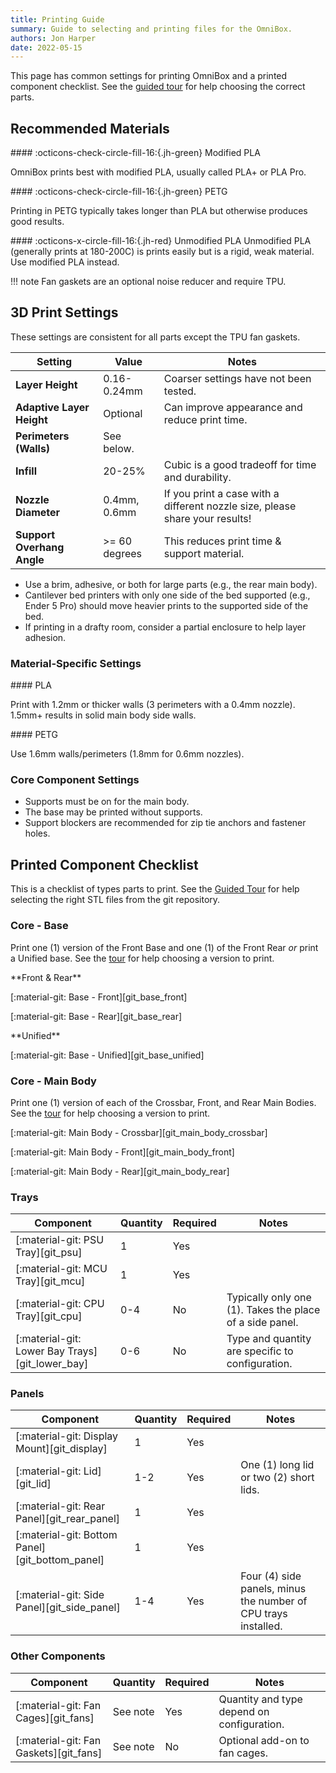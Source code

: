 ```yaml
---
title: Printing Guide
summary: Guide to selecting and printing files for the OmniBox.
authors: Jon Harper
date: 2022-05-15
---
```


This page has common settings for printing OmniBox and a printed component checklist. See the [guided tour][tour] for help choosing the correct parts.

## Recommended Materials

<div markdown class="jh-grid-container jh-grid-2">
<div markdown class="jh-grid-para">
#### :octicons-check-circle-fill-16:{.jh-green} Modified PLA

OmniBox prints best with modified PLA, usually called PLA+ or PLA Pro.
</div>
<div markdown class="jh-grid-para">
#### :octicons-check-circle-fill-16:{.jh-green} PETG

Printing in PETG typically takes longer than PLA but otherwise produces good results.
</div>
<div markdown class="jh-grid-para">
#### :octicons-x-circle-fill-16:{.jh-red} Unmodified PLA
Unmodified PLA (generally prints at 180-200C) is prints easily but is a rigid, weak material. Use modified PLA instead.
</div>
</div>
 
!!! note
    Fan gaskets are an optional noise reducer and require TPU.

## 3D Print Settings

These settings are consistent for all parts except the TPU fan gaskets.

| Setting                   | Value        | Notes |
|---------------------------|--------------|------|
| **Layer Height**          | 0.16-0.24mm  | Coarser settings have not been tested. |
| **Adaptive Layer Height** | Optional     | Can improve appearance and reduce print time.    |
| **Perimeters (Walls)**    | See below.   |  |
| **Infill**                | 20-25%       | Cubic is a good tradeoff for time and durability. |
| **Nozzle Diameter**       | 0.4mm, 0.6mm | If you print a case with a different nozzle size, please share your results! |
| **Support Overhang Angle** | >= 60 degrees | This reduces print time & support material. |

- Use a brim, adhesive, or both for large parts (e.g., the rear main body).
- Cantilever bed printers with only one side of the bed supported (e.g., Ender 5 Pro) should move heavier prints to the supported side of the bed.
- If printing in a drafty room, consider a partial enclosure to help layer adhesion.

### Material-Specific Settings

<div markdown class="jh-grid-container jh-grid-2">
<div markdown class="jh-grid-para">
#### PLA

Print with 1.2mm or thicker walls (3 perimeters with a 0.4mm nozzle). 1.5mm+ results in solid main body side walls.

</div>
<div markdown class="jh-grid-para">
#### PETG

Use 1.6mm walls/perimeters (1.8mm for 0.6mm nozzles).
</div>
</div>

### Core Component Settings

- Supports must be on for the main body.
- The base may be printed without supports.
- Support blockers are recommended for zip tie anchors and fastener holes.

## Printed Component Checklist

This is a checklist of types parts to print. See the [Guided Tour][tour] for help selecting the right STL files from the git repository.

### Core - Base

Print one (1) version of the Front Base and one (1) of the Front Rear *or* print a Unified base. See the [tour][tour] for help choosing a version to print.

<div markdown class="jh-grid-container jh-grid-2">
<div markdown class="jh-grid-para">
**Front & Rear**

[:material-git: Base - Front][git_base_front]

[:material-git: Base - Rear][git_base_rear]
</div>
<div markdown class="jh-grid-para">
**Unified**

[:material-git: Base - Unified][git_base_unified]
</div>
</div>

### Core - Main Body

Print one (1) version of each of the Crossbar, Front, and Rear Main Bodies. See the [tour][tour] for help choosing a version to print.

[:material-git: Main Body - Crossbar][git_main_body_crossbar]

[:material-git: Main Body - Front][git_main_body_front]

[:material-git: Main Body - Rear][git_main_body_rear]


### Trays

| Component                                       | Quantity | Required | Notes  |
|-------------------------------------------------|----------|----------|--------|
| [:material-git: PSU Tray][git_psu]              | 1        | Yes      |        |
| [:material-git: MCU Tray][git_mcu]              | 1        | Yes      |        |
| [:material-git: CPU Tray][git_cpu]              | 0-4      | No       | Typically only one (1). Takes the place of a side panel. |
| [:material-git: Lower Bay Trays][git_lower_bay] | 0-6      | No       | Type and quantity are specific to configuration. |

### Panels

| Component                                       | Quantity | Required | Notes  |
|-------------------------------------------------|----------|----------|--------|
| [:material-git: Display Mount][git_display]     | 1        | Yes      |       |
| [:material-git: Lid][git_lid]                   | 1-2      | Yes      | One (1) long lid or two (2) short lids. |
| [:material-git: Rear Panel][git_rear_panel]     | 1        | Yes      |       |
| [:material-git: Bottom Panel][git_bottom_panel] | 1        | Yes      |       |
| [:material-git: Side Panel][git_side_panel]     | 1-4      | Yes      | Four (4) side panels, minus the number of CPU trays installed. |

### Other Components

| Component                                       | Quantity | Required | Notes  |
|-------------------------------------------------|----------|----------|--------|
| [:material-git: Fan Cages][git_fans]            | See note | Yes      | Quantity and type depend on configuration. |
| [:material-git: Fan Gaskets][git_fans]          | See note | No       | Optional add-on to fan cages. |

[tour]: tour.md "Visual Guided Tour"